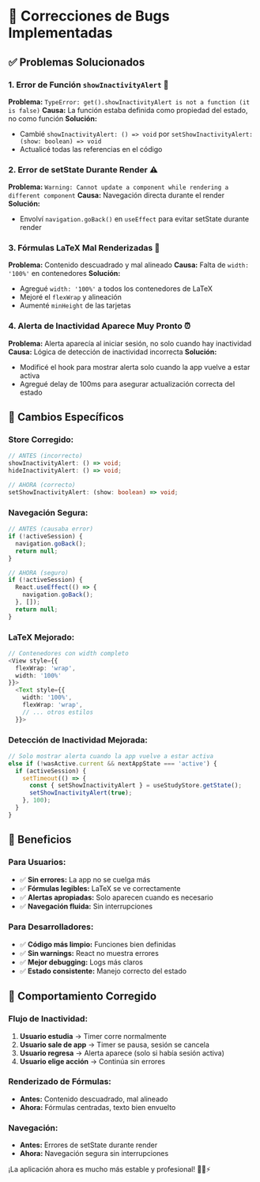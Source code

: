 # 🐛 Correcciones de Bugs Implementadas

## ✅ Problemas Solucionados

### **1. Error de Función `showInactivityAlert`** 🔧
**Problema:** `TypeError: get().showInactivityAlert is not a function (it is false)`
**Causa:** La función estaba definida como propiedad del estado, no como función
**Solución:** 
- Cambié `showInactivityAlert: () => void` por `setShowInactivityAlert: (show: boolean) => void`
- Actualicé todas las referencias en el código

### **2. Error de setState Durante Render** ⚠️
**Problema:** `Warning: Cannot update a component while rendering a different component`
**Causa:** Navegación directa durante el render
**Solución:** 
- Envolví `navigation.goBack()` en `useEffect` para evitar setState durante render

### **3. Fórmulas LaTeX Mal Renderizadas** 📐
**Problema:** Contenido descuadrado y mal alineado
**Causa:** Falta de `width: '100%'` en contenedores
**Solución:**
- Agregué `width: '100%'` a todos los contenedores de LaTeX
- Mejoré el `flexWrap` y alineación
- Aumenté `minHeight` de las tarjetas

### **4. Alerta de Inactividad Aparece Muy Pronto** ⏰
**Problema:** Alerta aparecía al iniciar sesión, no solo cuando hay inactividad
**Causa:** Lógica de detección de inactividad incorrecta
**Solución:**
- Modificé el hook para mostrar alerta solo cuando la app vuelve a estar activa
- Agregué delay de 100ms para asegurar actualización correcta del estado

## 🎯 Cambios Específicos

### **Store Corregido:**
```typescript
// ANTES (incorrecto)
showInactivityAlert: () => void;
hideInactivityAlert: () => void;

// AHORA (correcto)
setShowInactivityAlert: (show: boolean) => void;
```

### **Navegación Segura:**
```typescript
// ANTES (causaba error)
if (!activeSession) {
  navigation.goBack();
  return null;
}

// AHORA (seguro)
if (!activeSession) {
  React.useEffect(() => {
    navigation.goBack();
  }, []);
  return null;
}
```

### **LaTeX Mejorado:**
```typescript
// Contenedores con width completo
<View style={{ 
  flexWrap: 'wrap', 
  width: '100%' 
}}>
  <Text style={{
    width: '100%',
    flexWrap: 'wrap',
    // ... otros estilos
  }}>
```

### **Detección de Inactividad Mejorada:**
```typescript
// Solo mostrar alerta cuando la app vuelve a estar activa
else if (!wasActive.current && nextAppState === 'active') {
  if (activeSession) {
    setTimeout(() => {
      const { setShowInactivityAlert } = useStudyStore.getState();
      setShowInactivityAlert(true);
    }, 100);
  }
}
```

## 🚀 Beneficios

### **Para Usuarios:**
- ✅ **Sin errores:** La app no se cuelga más
- ✅ **Fórmulas legibles:** LaTeX se ve correctamente
- ✅ **Alertas apropiadas:** Solo aparecen cuando es necesario
- ✅ **Navegación fluida:** Sin interrupciones

### **Para Desarrolladores:**
- ✅ **Código más limpio:** Funciones bien definidas
- ✅ **Sin warnings:** React no muestra errores
- ✅ **Mejor debugging:** Logs más claros
- ✅ **Estado consistente:** Manejo correcto del estado

## 📱 Comportamiento Corregido

### **Flujo de Inactividad:**
1. **Usuario estudia** → Timer corre normalmente
2. **Usuario sale de app** → Timer se pausa, sesión se cancela
3. **Usuario regresa** → Alerta aparece (solo si había sesión activa)
4. **Usuario elige acción** → Continúa sin errores

### **Renderizado de Fórmulas:**
- **Antes:** Contenido descuadrado, mal alineado
- **Ahora:** Fórmulas centradas, texto bien envuelto

### **Navegación:**
- **Antes:** Errores de setState durante render
- **Ahora:** Navegación segura sin interrupciones

¡La aplicación ahora es mucho más estable y profesional! 🎉🔧⚡
